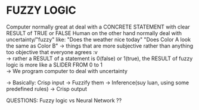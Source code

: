 # FUZZY LOGIC
Computer normally great at deal with a CONCRETE STATEMENT with clear RESULT of TRUE or FALSE 
Human on the other hand normally deal with uncertainty/"fuzzy" like:
    "Does the weather nice today"
    "Does Color A look the same as Color B"
    -> things that are more subjective rather than anything too objective that everyone agrees :v  
    -> rather a RESULT of a statement is 0(false) or 1(true), 
    the RESULT of fuzzy logic is more like a SLIDER FROM 0 to 1  
-> We program computer to deal with uncertainty

-> Basically: 
    Crisp input -> Fuzzify them -> Inference(suy luan, using some predefined rules) -> Crisp output

QUESTIONS: 
    Fuzzy logic vs Neural Network ?? 